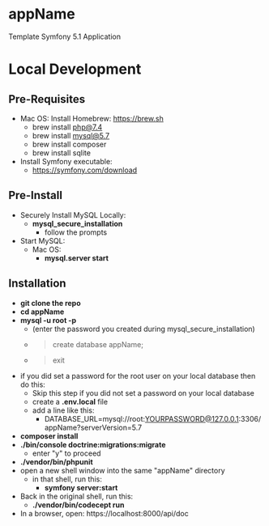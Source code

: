 # appName
Template Symfony 5.1 Application

Local Development
=================

## Pre-Requisites

* Mac OS: Install Homebrew: https://brew.sh
  * brew install php@7.4
  * brew install mysql@5.7
  * brew install composer
  * brew install sqlite
* Install Symfony executable:
  * https://symfony.com/download

## Pre-Install

* Securely Install MySQL Locally:
  * **mysql_secure_installation**
    * follow the prompts
* Start MySQL:
  * Mac OS:
    * **mysql.server start**

## Installation

* **git clone the repo**
* **cd appName**
* **mysql -u root -p**
    * (enter the password you created during mysql_secure_installation)
    * > create database appName;
    * > exit
* if you did set a password for the root user on your local database then do this:
  * Skip this step if you did not set a password on your local database
  * create a **.env.local** file
  * add a line like this:
    * DATABASE_URL=mysql://root:YOURPASSWORD@127.0.0.1:3306/appName?serverVersion=5.7
* **composer install**
* **./bin/console doctrine:migrations:migrate**
  * enter "y" to proceed
* **./vendor/bin/phpunit**
* open a new shell window into the same "appName" directory
  * in that shell, run this:
    * **symfony server:start**
* Back in the original shell, run this:
  * **./vendor/bin/codecept run**
* In a browser, open: https://localhost:8000/api/doc

    
